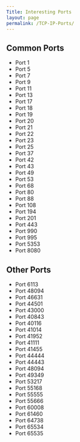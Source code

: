 ```yaml
---
Title: Interesting Ports
layout: page
permalink: /TCP-IP-Ports/
---
```


## Common Ports
- Port 1
- Port 5
- Port 7
- Port 9
- Port 11
- Port 13
- Port 17
- Port 18
- Port 19
- Port 20
- Port 21
- Port 22
- Port 23
- Port 25
- Port 37
- Port 42
- Port 43
- Port 49
- Port 53
- Port 68
- Port 80
- Port 88
- Port 108
- Port 194
- Port 201
- Port 443
- Port 990
- Port 995
- Port 5353
- Port 8080

## Other Ports
- Port 6113
- Port 48094
- Port 46631
- Port 44501
- Port 43000
- Port 40843
- Port 40116
- Port 41014
- Port 41952
- Port 41111
- Port 41455
- Port 44444
- Port 44443
- Port 48094
- Port 49349
- Port 53217
- Port 55168
- Port 55555
- Port 55666
- Port 60008
- Port 61460
- Port 64738
- Port 65534
- Port 65535
